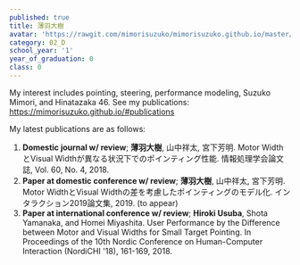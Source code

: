 ```yaml
---
published: true
title: 薄羽大樹
avatar: 'https://rawgit.com/mimorisuzuko/mimorisuzuko.github.io/master/me.jpg'
category: 02_D
school_year: '1'
year_of_graduation: 0
class: 0
---
```

My interest includes pointing, steering, performance modeling, Suzuko Mimori, and Hinatazaka 46.
See my publications: https://mimorisuzuko.github.io/#publications

My latest publications are as follows:

1. **Domestic journal w/ review**; **薄羽大樹**, 山中祥太, 宮下芳明. Motor WidthとVisual Widthが異なる状況下でのポインティング性能. 情報処理学会論文誌, Vol. 60, No. 4, 2018.
2. **Paper at domestic conference w/ review**; **薄羽大樹**, 山中祥太, 宮下芳明. Motor WidthとVisual Widthの差を考慮したポインティングのモデル化. インタラクション2019論文集, 2019. (to appear)
3. **Paper at international conference w/ review**; **Hiroki Usuba**, Shota Yamanaka, and Homei Miyashita. User Performance by the Difference between Motor and Visual Widths for Small Target Pointing. In Proceedings of the 10th Nordic Conference on Human-Computer Interaction (NordiCHI '18), 161-169, 2018.
